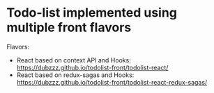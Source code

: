 # Todo-list implemented using multiple front flavors

Flavors:
- React based on context API and Hooks: https://dubzzz.github.io/todolist-front/todolist-react/
- React based on redux-sagas and Hooks: https://dubzzz.github.io/todolist-front/todolist-react-redux-sagas/
